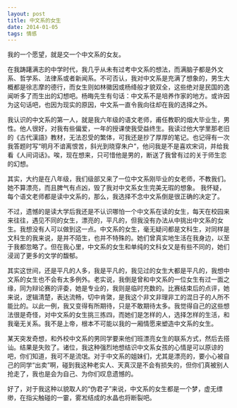 ```yaml
---
layout: post
title: 中文系的女生
date: 2014-01-05
tags: 情感
---
```


我的一个愿望，就是交一个中文系的女友。

在我踌躇满志的中学时代，我几乎从未有过考中文系的想法，而满脑子都是外文系、哲学系、法律系或者新闻系。不可否认，我对中文系是充满了想象的，男生大概都是徐志摩的德行，而女生则如林徽因或杨绛般才貌双全，这些绝对是民国的逸闻听多了而生出的幻想吧。杨晦先生有句话：中文系不是培养作家的地方。或许因为这句话吧，也因为现实的原因，中文系一直令我向往却在我的选择之外。

我认识的中文系的第一人，就是我六年级的语文老师，甫任教职的烟大毕业生，男性。他人很好，对我有些偏爱，一年的授课使我受益终生。我读过他大学里那老旧的《古代漢語》教材，无法忍受的繁体，可我还是抄了厚厚的笔记。也记得有一次我答题时写“明月不谙离恨苦，斜光到晓穿朱户”，他问我是不是喜欢宋词，并给我看《人间词话》。唉，现在想来，只可惜他是男的，断送了我曾有过的关于师生恋的幻想。

其实，大约是在八年级，我们级部又来了一位中文系刚毕业的女老师，不教我们。她不算漂亮，而且脾气有点凶，毁了我对中文系女生完美无瑕的想象。
我怀疑，每个语文老师都是读中文系的，那么，我选择不念中文系倒是很正确的决定了。

不过，遗憾的是读大学后我还是不认识哪怕一个中文系在读的女生，每天在校园来来往往，遇见不同的女生，漂亮的，平凡的，但我没有办法从中挑出中文系的女生。我想没有人可以做到这一点。中文系的女生，毫无疑问都是文科生，对同样是文科生的我来说，是并不陌生，也并不特殊的。她们曾真实地生活在我身边，以至于我都忽略了。但在我心里，中文系的女生和单纯的文科女又是有些不同的，她们浸润了更多的文学的馥郁。

其实这世间，还是平凡的人多，我是平凡的，我见过的女生大都是平凡的，我想中文系的女生也不会有太多例外。老实说，我倒是曾和中文系的一位女生有过一面之缘，同为辩论赛的评委，她是专业的，我则是临时充数的。比赛结束后的点评，她来说，逻辑清楚，表达流畅，切中肯綮，是我这个非文非理非工的混日子的人所不能比的。以此一例，我又变得有所期待，只是不敢期待太多。我觉得自己的这些想法很是奇怪，对中文系的女生挑三拣四，而她们是怎样的人，选择怎样的生活，和我毫无关系。我不是上帝，根本不可能以我的一厢情愿来塑造中文系的女生。

某天突发奇想，和外校中文系的男同学要来他们班漂亮女生的联系方式，然后去搭讪。结果是失败了。诸位，我这种强烈地想结识中文系女孩的心情是可以原谅的吧，你们知道，我可不是流氓。对于中文系的姐妹们，尤其是漂亮的，要小心被自己的同学“出卖”啊，碰到我这种老实人、天真汉是不会有损失的，但你们真被别人抢走了，我也是会为自己、为你们叹息遗憾的。

好了，对于我这种以貌取人的“伪君子”来说，中文系的女生都是一个梦，虚无缥缈，在指尖触碰的一霎，雾凇结成的水晶也将断裂吧。


